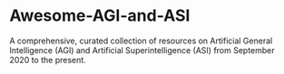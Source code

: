 # Awesome-AGI-and-ASI
A comprehensive, curated collection of resources on Artificial General Intelligence (AGI) and Artificial Superintelligence (ASI) from September 2020 to the present.
